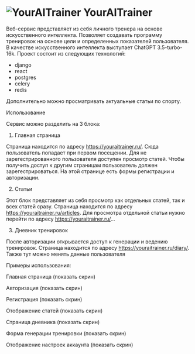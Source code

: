 ![YourAITrainer]([https://github.com/biter-bit/YourAITrainer/blob/main/content/exact_inscription_youraitrainer_bodybuilding_an.jpg](https://github.com/biter-bit/YourAITrainer/blob/main/content/white_background_and_the_inscription_youraitrain.jpg))
YourAITrainer
===============

Веб-сервис представляет из себя личного тренера на основе искусственного интеллекта. Позволяет создавать программу тренировок на основе цели и определенных показателей пользователя. В качестве искусственного интеллекта выступает ChatGPT 3.5-turbo-16k. Проект состоит из следующих технологий: 

- django
- react
- postgres
- celery
- redis

Дополнительно можно просматривать актуальные статьи по спорту. 

Использование

Сервис можно разделить на 3 блока:

1) Главная страница

Страница находится по адресу https://youraitrainer.ru/. Сюда пользователь попадает при первом посещении. Для не зарегестрированного пользователя доступен просмотр статей. Чтобы получить доступ к другим страницам пользователь должен зарегестрироваться. На этой странице есть формы регистрации и авторизации. 

2) Статьи

Этот блок представляет из себя просмотр как отдельных статей, так и всех статей сразу. Страница находится по адресу https://youraitrainer.ru/articles. Для просмотра отдельной статьи нужно перейти по адресу https://youraitrainer.ru/...

3) Дневник тренировок

После авторизации открывается доступ к генерации и ведению тренировок. Страница находится по адресу https://youraitrainer.ru/diary/. Также тут можно менять данные пользователя

Примеры использования:

Главная страница (показать скрин)

Авторизация (показать скрин)

Регистрация (показать скрин)

Отображение статей (показать скрин)

Страница дневника (показать скрин)

Форма генерации тренировки (показать скрин)

Отображение настроек аккаунта (показать скрин)
